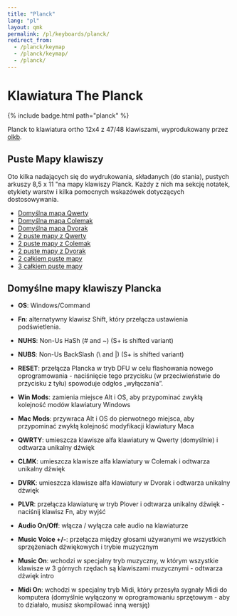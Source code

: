 ```yaml
---
title: "Planck"
lang: "pl"
layout: qmk
permalink: /pl/keyboards/planck/
redirect_from: 
  - /planck/keymap
  - /planck/keymap/
  - /planck/
---
```


# Klawiatura The Planck

{% include badge.html path="planck" %}

Planck to klawiatura ortho 12x4 z 47/48 klawiszami, wyprodukowany przez [olkb](https://olkb.com).

## Puste Mapy klawiszy

Oto kilka nadających się do wydrukowania, składanych (do stania), pustych arkuszy 8,5 x 11 "na mapy klawiszy Planck. Każdy z nich ma sekcję notatek, etykiety warstw i kilka pomocnych wskazówek dotyczących dostosowywania.

* [Domyślna mapa Qwerty](/keyboards/planck/keymap-printout-default-qwerty.pdf)
* [Domyślna mapa Colemak](/keyboards/planck/keymap-printout-default-colemak.pdf)
* [Domyślna mapa Dvorak](/keyboards/planck/keymap-printout-default-dvorak.pdf)
* [2 puste mapy z Qwerty](/keyboards/planck/keymap-printout-blanck-qwerty.pdf)
* [2 puste mapy z Colemak](/keyboards/planck/keymap-printout-blanck-colemak.pdf)
* [2 puste mapy z Dvorak](/keyboards/planck/keymap-printout-blanck-dvorak.pdf)
* [2 całkiem puste mapy](/keyboards/planck/keymap-printout-blanck.pdf)
* [3 całkiem puste mapy](/keyboards/planck/keymap-printout-blanck-triple.pdf)

## Domyślne mapy klawiszy Plancka

* **OS**: Windows/Command
* **Fn**: alternatywny klawisz Shift, który przełącza ustawienia podświetlenia.
* **NUHS**: Non-Us HaSh (# and ~) (S+ is shifted variant)
* **NUBS**: Non-Us BackSlash (\\ and \|) (S+ is shifted variant)

* **RESET**: przełącza Plancka w tryb DFU w celu flashowania nowego oprogramowania - naciśnięcie tego przycisku (w przeciwieństwie do przycisku z tyłu) spowoduje odgłos „wyłączania”.
* **Win Mods**: zamienia miejsce Alt i OS, aby przypominać zwykłą kolejność modów klawiatury Windows
* **Mac Mods**: przywraca Alt i OS do pierwotnego miejsca, aby przypominać zwykłą kolejność modyfikacji klawiatury Maca
* **QWRTY**: umieszcza klawisze alfa klawiatury w Qwerty (domyślnie) i odtwarza unikalny dźwięk
* **CLMK**: umieszcza klawisze alfa klawiatury w Colemak i odtwarza unikalny dźwięk
* **DVRK**: umieszcza klawisze alfa klawiatury w Dvorak i odtwarza unikalny dźwięk
* **PLVR**: przełącza klawiaturę w tryb Plover i odtwarza unikalny dźwięk - naciśnij klawisz Fn, aby wyjść
* **Audio On/Off**: włącza / wyłącza całe audio na klawiaturze
* **Music Voice +/-**: przełącza między głosami używanymi we wszystkich sprzężeniach dźwiękowych i trybie muzycznym
* **Music On**: wchodzi w specjalny tryb muzyczny, w którym wszystkie klawisze w 3 górnych rzędach są klawiszami muzycznymi - odtwarza dźwięk intro
* **Midi On**: wchodzi w specjalny tryb Midi, który przesyła sygnały Midi do komputera (domyślnie wyłączony w oprogramowaniu sprzętowym - aby to działało, musisz skompilować inną wersję)
